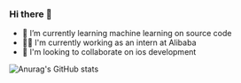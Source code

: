 ### Hi there 👋

<!--
**Pikachudy/Pikachudy** is a ✨ _special_ ✨ repository because its `README.md` (this file) appears on your GitHub profile.

Here are some ideas to get you started:

- 🔭 I’m currently working on ...
- 🌱 I’m currently learning ...
- 👯 I’m looking to collaborate on ...
- 🤔 I’m looking for help with ...
- 💬 Ask me about ...
- 📫 How to reach me: ...
- 😄 Pronouns: ...
- ⚡ Fun fact: ...
-->
- 🌱 I’m currently learning machine learning on source code
- 🧑‍💻 I'm currently working as an intern at Alibaba
- 💬 I'm looking to collaborate on ios development

![Anurag's GitHub stats](https://github-readme-stats.vercel.app/api?username=Pikachudy&count_private=true&show_icons=true&theme=vue)
